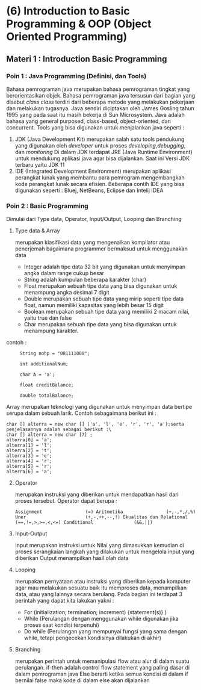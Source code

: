 # (6) Introduction to Basic Programming & OOP (Object Oriented Programming)
## Materi 1 : Introduction Basic Programming
### Poin 1 : Java Programming (Definisi, dan Tools)
Bahasa pemrograman java merupakan bahasa pemrograman tingkat yang berorientasikan objek.
Bahasa pemrograman java tersusun dari bagian yang disebut _class_ 
_class_ terdiri dari beberapa metode yang melakukan pekerjaan dan melakukan tugasnya.
Java sendiri diciptakan oleh James Gosling tahun 1995 yang pada saat itu masih bekerja di Sun Microsystem. Java adalah bahasa yang general purposed, class-based, object-oriented, dan concurrent.
Tools yang bisa digunakan untuk menjalankan java seperti :
1. JDK (Java Development Kit) merupakan salah satu tools pendukung yang digunakan oleh _developer_ untuk proses _developing_,_debugging_, dan _monitoring_
   Di dalam JDK terdapat JRE (Java Runtime Environment) untuk mendukung aplikasi java agar bisa dijalankan. Saat ini Versi JDK terbaru yaitu JDK 11
2. IDE (Integrated Development Environment) merupakan aplikasi perangkat lunak yang membantu para pemrogram mengembangkan kode perangkat lunak secara efisien.
   Beberapa contih IDE yang bisa digunakan seperti : Bluej, NetBeans, Eclipse dan Intelij IDEA

### Poin 2 : Basic Programming
Dimulai dari Type data, Operator, Input/Output, Looping dan Branching
1. Type data & Array

   merupakan klasifikasi data yang mengenalkan kompilator atau penerjemah bagaimana programmer bermaksud untuk menggunakan data
   - Integer adalah tipe data 32 bit yang digunakan untuk menyimpan angka dalam range cukup besar
   - String adalah kumpulan beberapa karakter (char)
   - Float merupakan sebuah tipe data yang bisa digunakan untuk menampung angka desimal 7 digit
   - Double merupakan sebuah tipe data yang mirip seperti tipe data float, namun memiliki kapasitas yang lebih besar 15 digit
   - Boolean merupakan sebuah tipe data yang memiliki 2 macam nilai, yaitu true dan false
   - Char merupakan sebuah tipe data yang bisa digunakan untuk menampung karakter.
   
contoh : 
         
         String nohp = "081111000";

         int additionalNum;

         char A = 'a';

         float creditBalance;

         double totalBalance;
    
Array merupakan teknologi yang digunakan untuk menyimpan data bertipe serupa dalam sebuah larik. Contoh sebagaimana berikut ini :

    char [] alterra = new char [] ('a', 'l', 'e', 'r', 'r', 'a');serta penjelasannya adalah sebagai berikut :\
    char [] alterra = new char [7] ;
    alterra[0] = 'a';
    alterra[1] = 'l';
    alterra[2] = 't';
    alterra[3] = 'e';
    alterra[4] = 'r';
    alterra[5] = 'r';
    alterra[6] = 'a';

2. Operator

   merupakan instruksi yang diberikan untuk mendapatkan hasil dari proses tersebut.
   Operator dapat berupa :

   `Assignment                (=)
    Aritmetika                (+,-,*,/,%)
    Uner                      (+,-,++,--,!)
    Ekualitas dan Relational  (==,!=,>,>=,<,<=)
    Conditional               (&&,||)`


3. Input-Output

   Input merupakan instruksi untuk Nilai yang dimasukkan
   kemudian di proses serangkaian langkah yang dilakukan untuk mengelola input yang diberikan
   Output menampilkan hasil olah data 

4. Looping
   
   merupakan pernyataan atau instruksi yang diberikan kepada komputer agar mau melakukan sesuatu baik itu memproses data, menampilkan data, atau yang lainnya secara berulang.
   Pada bagian ini terdapat 3 perintah yang dapat kita lakukan yakni :
   - For (initialization; termination; increment) {statement(s)} )
   - While (Perulangan dengan menggunakan while digunakan jika proses saat kondisi terpenuhi)
   - Do while (Perulangan yang mempunyai fungsi yang sama dengan while, tetapi pengecekan kondisinya dilakukan di akhir)

5. Branching
   
   merupakan perintah untuk memanipulasi flow atau alur di dalam suatu perulangan.
   if-then adalah control flow statement yang paling dasar di dalam pemrograman java
   Else berarti ketika semua kondisi di dalam if bernilai false maka kode di dalam else akan dijalankan
   
